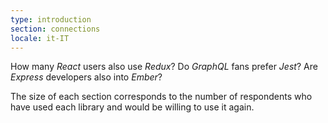 ```yaml
---
type: introduction
section: connections
locale: it-IT
---
```

How many *React* users also use *Redux*? Do *GraphQL* fans prefer *Jest*? 
Are *Express* developers also into *Ember*?

The size of each section corresponds to the number of respondents who have used each library
and would be willing to use it again.
